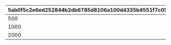 |5ab0f5c2e6ed252844b2db6785d8106a100d4335b4551f7c05a9f2dd2633f30f|239427cc62f2176f192ee9eddf3fe144a967e5f4cfebd19f1cb8d524f2dc913d|4f488de62c617870a5b11cea7f7d563763b79003230050b4349976cc24cfb022|
| --- | --- | --- |
|500|2|1|
|1000|3|2|
|2000|3|3|